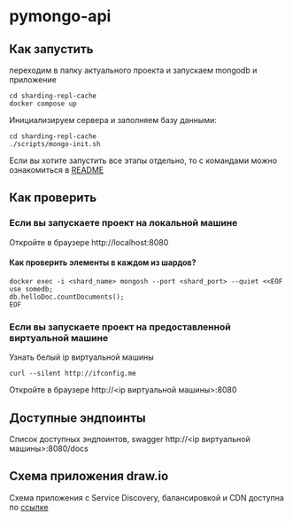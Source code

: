 # pymongo-api

## Как запустить

переходим в папку актуального проекта и запускаем mongodb и приложение

```shell
cd sharding-repl-cache
docker compose up
```

Инициализируем сервера и заполняем базу данными:

```shell
cd sharding-repl-cache
./scripts/mongo-init.sh
```

Если вы хотите запустить все этапы отдельно, то с командами можно ознакомиться в [README](./sharding-repl-cache/README.md)

## Как проверить

### Если вы запускаете проект на локальной машине

Откройте в браузере http://localhost:8080

#### Как проверить элементы в каждом из шардов?

```shell
docker exec -i <shard_name> mongosh --port <shard_port> --quiet <<EOF
use somedb;
db.helloDoc.countDocuments();
EOF
```

### Если вы запускаете проект на предоставленной виртуальной машине

Узнать белый ip виртуальной машины

```shell
curl --silent http://ifconfig.me
```

Откройте в браузере http://<ip виртуальной машины>:8080

## Доступные эндпоинты

Список доступных эндпоинтов, swagger http://<ip виртуальной машины>:8080/docs

## Схема приложения draw.io

Схема приложения с Service Discovery, балансировкой и CDN доступна по [ссылке](https://viewer.diagrams.net/index.html?tags=%7B%7D&lightbox=1&highlight=0000ff&edit=_blank&layers=1&nav=1&title=sprint2-task1.drawio#Uhttps%3A%2F%2Fdrive.google.com%2Fuc%3Fid%3D1ELEBBJmMoOIYXKvBhbNbGtyVXk7VlRzi%26export%3Ddownload#%7B%22pageId%22%3A%22-H_mtQnk-PTXWXPvYvuk%22%7D)
